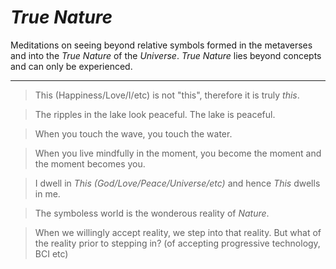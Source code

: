 # *True Nature*

Meditations on seeing beyond relative symbols formed in the metaverses and into the *True Nature* of the *Universe*.  *True Nature* lies beyond concepts and can only be experienced.

---

> This (Happiness/Love/I/etc) is not "this", therefore it is truly *this*.

> The ripples in the lake look peaceful. The lake is peaceful.

> When you touch the wave, you touch the water.

> When you live mindfully in the moment, you become the moment and the moment becomes you.

> I dwell in *This (God/Love/Peace/Universe/etc)* and hence *This* dwells in me.

> The symboless world is the wonderous reality of *Nature*.

> When we willingly accept reality, we step into that reality.  But what of the reality prior to stepping in? (of accepting progressive technology, BCI etc)
